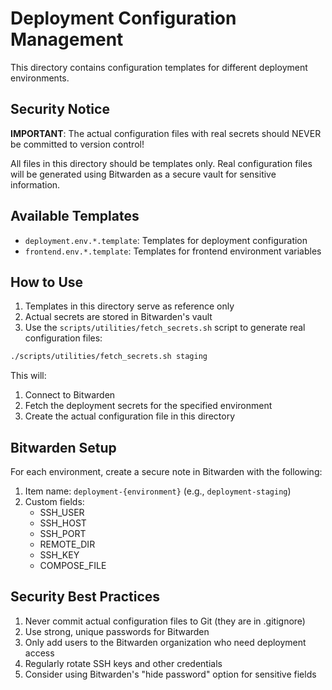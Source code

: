 # Deployment Configuration Management

This directory contains configuration templates for different deployment environments.

## Security Notice

**IMPORTANT**: The actual configuration files with real secrets should NEVER be committed to version control!

All files in this directory should be templates only. Real configuration files will be generated using Bitwarden as a secure vault for sensitive information.

## Available Templates

- `deployment.env.*.template`: Templates for deployment configuration
- `frontend.env.*.template`: Templates for frontend environment variables

## How to Use

1. Templates in this directory serve as reference only
2. Actual secrets are stored in Bitwarden's vault
3. Use the `scripts/utilities/fetch_secrets.sh` script to generate real configuration files:

```bash
./scripts/utilities/fetch_secrets.sh staging
```

This will:
1. Connect to Bitwarden
2. Fetch the deployment secrets for the specified environment
3. Create the actual configuration file in this directory

## Bitwarden Setup

For each environment, create a secure note in Bitwarden with the following:

1. Item name: `deployment-{environment}` (e.g., `deployment-staging`)
2. Custom fields:
   - SSH_USER
   - SSH_HOST
   - SSH_PORT
   - REMOTE_DIR
   - SSH_KEY
   - COMPOSE_FILE

## Security Best Practices

1. Never commit actual configuration files to Git (they are in .gitignore)
2. Use strong, unique passwords for Bitwarden
3. Only add users to the Bitwarden organization who need deployment access
4. Regularly rotate SSH keys and other credentials
5. Consider using Bitwarden's "hide password" option for sensitive fields